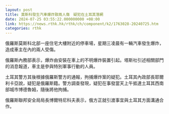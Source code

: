 ```yaml
---
layout: post
title: 莫斯科發生汽車爆炸致兩人傷　疑犯在土耳其落網
date: 2024-07-25 03:55:22.000000000 +08:00
link: https://news.rthk.hk/rthk/ch/component/k2/1763028-20240725.htm
categories: rthk
---
```


俄羅斯莫斯科北部一座住宅大樓附近的停車場，星期三凌晨有一輛汽車發生爆炸，造成車主在內的兩人受傷。

俄羅斯內務部表示，爆炸由安裝在車上的不明爆炸裝置引起。塔斯社引述相關部門的消息報道，車主是參與特別軍事行動的人員。

土耳其警方其後根據俄羅斯警方的通報，拘捕爆炸案的疑犯。土耳其內政部長耶爾利卡亞說，疑犯是俄羅斯籍。警方調查發現，疑犯在事發當天上午抵達土耳其西南部城市博德魯姆，隨後將他拘捕。

俄羅斯聯邦安全局局長博爾特尼科夫表示，俄方正就引渡事宜與土耳其方面溝通合作。

